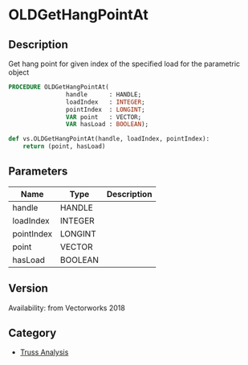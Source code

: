 # OLDGetHangPointAt

## Description
Get hang point for given index of the specified load for the parametric object

```pascal
PROCEDURE OLDGetHangPointAt(
				handle      : HANDLE;
				loadIndex   : INTEGER;
				pointIndex  : LONGINT;
				VAR point   : VECTOR;
				VAR hasLoad : BOOLEAN);
```

```python
def vs.OLDGetHangPointAt(handle, loadIndex, pointIndex):
    return (point, hasLoad)
```

## Parameters
|Name|Type|Description|
|---|---|---|
|handle|HANDLE|   |
|loadIndex|INTEGER|   |
|pointIndex|LONGINT|   |
|point|VECTOR|   |
|hasLoad|BOOLEAN|   |

## Version
Availability: from Vectorworks 2018

## Category
* [Truss Analysis](../Categories/Truss%20Analysis.md)
